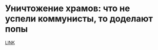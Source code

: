 # Уничтожение храмов: что не успели коммунисты, то доделают попы



[LINK](https://varlamov.ru/3153619.html)